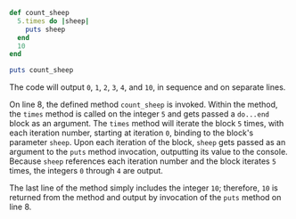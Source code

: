 ```Ruby
def count_sheep
  5.times do |sheep|
    puts sheep
  end
  10
end

puts count_sheep
```
The code will output `0`, `1`, `2`, `3`, `4`, and `10`, in sequence and on separate lines.

On line 8, the defined method `count_sheep` is invoked. Within the method, the `times` method is called on the integer `5` and gets passed a `do...end` block as an argument. The `times` method will iterate the block `5` times, with each iteration number, starting at iteration `0`, binding to the block's parameter `sheep`. Upon each iteration of the block, `sheep` gets passed as an argument to the `puts` method invocation, outputting its value to the console. Because `sheep` references each iteration number and the block iterates `5` times, the integers `0` through `4` are output.

The last line of the method simply includes the integer `10`; therefore, `10` is returned from the method and output by invocation of the `puts` method on line 8.